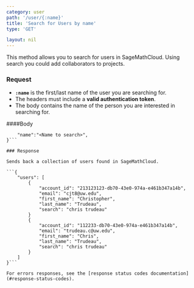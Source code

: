 ```yaml
---
category: user
path: '/user/{:name}'
title: 'Search for Users by name'
type: 'GET'

layout: nil
---
```


This method allows you to search for users in SageMathCloud. Using search you could add collaborators to projects.

### Request

* **`:name`** is the first/last name of the user you are searching for.
* The headers must include a **valid authentication token**.
* The body contains the name of the person you are interested in searching for.

####Body
```{
    "name":"<Name to search>",
}```

### Response

Sends back a collection of users found in SageMathCloud.

```{
    "users": [
        {
            "account_id": "213123123-db70-43e0-974a-e461b347a14b",
            "email": "cjt8@uw.edu",
            "first_name": "Christopher",
            "last_name": "Trudeau",
            "search": "chris trudeau"
        }
        {
            "account_id": "112233-db70-43e0-974a-e461b347a14b",
            "email": "trudeau.c@uw.edu",
            "first_name": "Chris",
            "last_name": "Trudeau",
            "search": "chris trudeau"
        }
    ]
}```

For errors responses, see the [response status codes documentation](#response-status-codes).